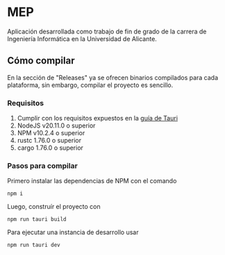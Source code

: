 # MEP
Aplicación desarrollada como trabajo de fin de grado de la carrera de Ingeniería Informática en la Universidad de Alicante.


## Cómo compilar
En la sección de "Releases" ya se ofrecen binarios compilados para cada plataforma, sin embargo, compilar el proyecto es sencillo.
### Requisitos
1. Cumplir con los requisitos expuestos en la [guía de Tauri](https://tauri.app/v1/guides/getting-started/prerequisites/)
2. NodeJS v20.11.0 o superior
3. NPM v10.2.4 o superior
4. rustc 1.76.0 o superior
5. cargo 1.76.0 o superior
### Pasos para compilar
Primero instalar las dependencias de NPM con el comando
```
npm i
```
Luego, construír el proyecto con
```
npm run tauri build
```
Para ejecutar una instancia de desarrollo usar
```
npm run tauri dev
```